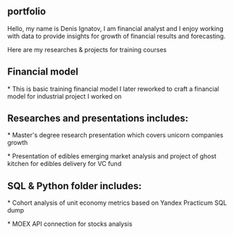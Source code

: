## portfolio
Hello, my name is Denis Ignatov, I am financial analyst and I enjoy working with data to provide insights for growth of financial results and forecasting. 
<p>Here are my researches &amp; projects for training courses<p>

## Financial model
<p>* This is basic training financial model I later reworked to craft a financial model for industrial project I worked on<p>
  
 
## Researches and presentations includes:
<p>* Master's degree research presentation which covers unicorn companies growth<p>
<p>* Presentation of edibles emerging market analysis and project of ghost kitchen for edibles delivery for VC fund<p>
  
  
## SQL & Python folder includes:
<p>* Cohort analysis of unit economy metrics based on Yandex Practicum SQL dump<p>
<p>* MOEX API connection for stocks analysis<p>


  
  

